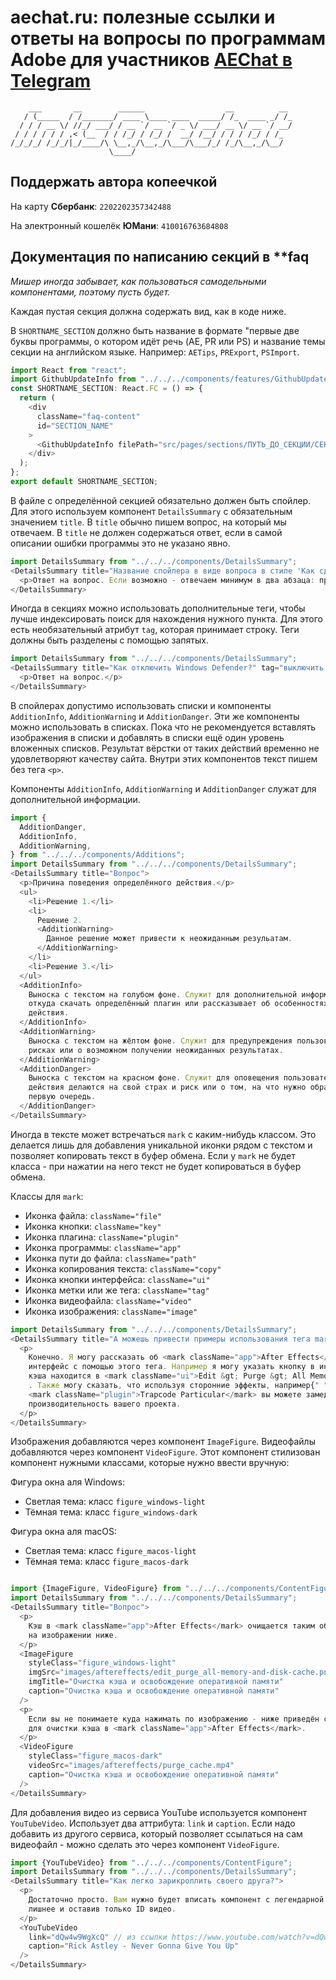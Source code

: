 # aechat.ru: полезные ссылки и ответы на вопросы по программам Adobe для участников [AEChat в Telegram](https://t.me/joinchat/F1DdXtG9LephYWUy)

```plaintext
    ___       __        ______                  __          __
   / (_____  / /_______/ ____ \____ ____  _____/ /_  ____ _/ /_
  / / / __ \/ //_/ ___/ / __ `/ __ `/ _ \/ ___/ __ \/ __ `/ __/
 / / / / / / ,< (__  / / /_/ / /_/ /  __/ /__/ / / / /_/ / /_
/_/_/_/ /_/_/|_/____/\ \__,_/\__,_/\___/\___/_/ /_/\__,_/\__/
                      \____/
```

## Поддержать автора копеечкой

На карту **Сбербанк**: `2202202357342488`

На электронный кошелёк **ЮМани**: `410016763684808`

## Документация по написанию секций в \*\*faq

_Мишер иногда забывает, как пользоваться самодельными компонентами, поэтому пусть будет._

Каждая пустая секция должна содержать вид, как в коде ниже.

В `SHORTNAME_SECTION` должно быть название в формате "первые две буквы программы, о котором идёт речь (AE, PR или PS) и название темы секции на английском языке. Например: `AETips`, `PRExport`, `PSImport`.

```typescript
import React from "react";
import GithubUpdateInfo from "../../../components/features/GithubUpdateInfo";
const SHORTNAME_SECTION: React.FC = () => {
  return (
    <div
      className="faq-content"
      id="SECTION_NAME"
    >
      <GithubUpdateInfo filePath="src/pages/sections/ПУТЬ_ДО_СЕКЦИИ/СЕКЦИЯ.tsx" />
    </div>
  );
};
export default SHORTNAME_SECTION;
```

В файле с определённой секцией обязательно должен быть спойлер. Для этого используем компонент `DetailsSummary` с обязательным значением `title`. В `title` обычно пишем вопрос, на который мы отвечаем. В `title` не должен содержаться ответ, если в самой описании ошибки программы это не указано явно.

```typescript
import DetailsSummary from "../../../components/DetailsSummary";
<DetailsSummary title="Название спойлера в виде вопроса в стиле 'Как сделать коммит в Github?' или похожее">
  <p>Ответ на вопрос. Если возможно - отвечаем минимум в два абзаца: причина и решение.</p>
</DetailsSummary>
```

Иногда в секциях можно использовать дополнительные теги, чтобы лучше индексировать поиск для нахождения нужного пункта. Для этого есть необязательный атрибут `tag`, которая принимает строку. Теги должны быть разделены с помощью запятых.

```typescript
import DetailsSummary from "../../../components/DetailsSummary";
<DetailsSummary title="Как отключить Windows Defender?" tag="выключить дефендер, отрубить антивирус">
  <p>Ответ на вопрос.</p>
</DetailsSummary>
```

В спойлерах допустимо использовать списки и компоненты `AdditionInfo`, `AdditionWarning` и `AdditionDanger`. Эти же компоненты можно использовать в списках. Пока что не рекомендуется вставлять изображения в списки и добавлять в списки ещё один уровень вложенных списков. Результат вёрстки от таких действий временно не удовлетворяют качеству сайта. Внутри этих компонентов текст пишем без тега `<p>`.

Компоненты `AdditionInfo`, `AdditionWarning` и `AdditionDanger` служат для дополнительной информации.

```typescript
import {
  AdditionDanger,
  AdditionInfo,
  AdditionWarning,
} from "../../../components/Additions";
import DetailsSummary from "../../../components/DetailsSummary";
<DetailsSummary title="Вопрос">
  <p>Причина поведения определённого действия.</p>
  <ul>
    <li>Решение 1.</li>
    <li>
      Решение 2.
      <AdditionWarning>
        Данное решение может привести к неожиданным резульатам.
      </AdditionWarning>
    </li>
    <li>Решение 3.</li>
  </ul>
  <AdditionInfo>
    Выноска с текстом на голубом фоне. Служит для дополнительной информации, например
    откуда скачать определённый плагин или рассказывает об особенностях работы конкретного
    действия.
  </AdditionInfo>
  <AdditionWarning>
    Выноска с текстом на жёлтом фоне. Служит для предупреждения пользователей о возможных
    рисках или о возможном получении неожиданных результатах.
  </AdditionWarning>
  <AdditionDanger>
    Выноска с текстом на красном фоне. Служит для оповещения пользователей о том, что
    действия делаются на свой страх и риск или о том, на что нужно обратить внимание в
    первую очередь.
  </AdditionDanger>
</DetailsSummary>
```

Иногда в тексте может встречаться `mark` с каким-нибудь классом. Это делается лишь для добавления уникальной иконки рядом с текстом и позволяет копировать текст в буфер обмена. Если у `mark` не будет класса - при нажатии на него текст не будет копироваться в буфер обмена.

Классы для `mark`:

- Иконка файла: `className="file"`
- Иконка кнопки: `className="key"`
- Иконка плагина: `className="plugin"`
- Иконка программы: `className="app"`
- Иконка пути до файла: `className="path"`
- Иконка копирования текста: `className="copy"`
- Иконка кнопки интерфейса: `className="ui"`
- Иконка метки или же тега: `className="tag"`
- Иконка видеофайла: `className="video"`
- Иконка изображения: `className="image"`

```typescript
import DetailsSummary from "../../../components/DetailsSummary";
<DetailsSummary title="А можешь привести примеры использования тега mark?">
  <p>
    Конечно. Я могу рассказать об <mark className="app">After Effects</mark>, указывая на
    интерфейс с помощью этого тега. Например я могу указать кнопку в интерфейсе: очистка
    кэша находится в <mark className="ui">Edit &gt; Purge &gt; All Memory and Cache</mark>
    . Также могу сказать, что используя сторонние эффекты, например{" "}
    <mark className="plugin">Trapcode Particular</mark> вы можете замедлить
    производительность вашего проекта.
  </p>
</DetailsSummary>
```

Изображения добавляются через компонент `ImageFigure`. Видеофайлы добавляются через компонент `VideoFigure`. Этот компонент стилизован компонент нужными классами, которые нужно ввести вручную:

Фигура окна аля Windows:

- Светлая тема: класс `figure_windows-light`
- Тёмная тема: класс `figure_windows-dark`

Фигура окна аля macOS:

- Светлая тема: класс `figure_macos-light`
- Тёмная тема: класс `figure_macos-dark`

```typescript

import {ImageFigure, VideoFigure} from "../../../components/ContentFigure";
import DetailsSummary from "../../../components/DetailsSummary";
<DetailsSummary title="Вопрос">
  <p>
    Кэш в <mark className="app">After Effects</mark> очищается таким образом, как показано
    на изображении ниже.
  </p>
  <ImageFigure
    styleClass="figure_windows-light"
    imgSrc="images/aftereffects/edit_purge_all-memory-and-disk-cache.png"
    imgTitle="Очистка кэша и освобождение оперативной памяти"
    caption="Очистка кэша и освобождение оперативной памяти"
  />
  <p>
    Если вы не понимаете куда нажимать по изображению - ниже приведён скринкаст действий
    для очистки кэша в <mark className="app">After Effects</mark>.
  </p>
  <VideoFigure
    styleClass="figure_macos-dark"
    videoSrc="images/aftereffects/purge_cache.mp4"
    caption="Очистка кэша и освобождение оперативной памяти"
  />
</DetailsSummary>
```

Для добавления видео из сервиса YouTube используется компонент `YouTubeVideo`. Использует два аттрибута: `link` и `caption`. Если надо добавить из другого сервиса, который позволяет ссылаться на сам видеофайл - можно сделать это через компонент `VideoFigure`.

```typescript
import {YouTubeVideo} from "../../../components/ContentFigure";
import DetailsSummary from "../../../components/DetailsSummary";
<DetailsSummary title="Как легко зарикроллить своего друга?">
  <p>
    Достаточно просто. Вам нужно будет вписать компонент с легендарной ссылкой, убрав всё
    лишнее и оставив только ID видео.
  </p>
  <YouTubeVideo
    link="dQw4w9WgXcQ" // из ссылки https://www.youtube.com/watch?v=dQw4w9WgXcQ нам нужно взять значение после знака "равно"
    caption="Rick Astley - Never Gonna Give You Up"
  />
</DetailsSummary>
```
